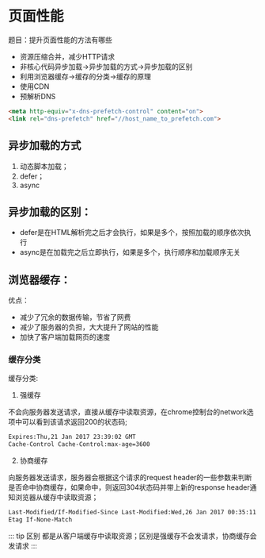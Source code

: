 # 页面性能

题目：提升页面性能的方法有哪些
    
- 资源压缩合并，减少HTTP请求
- 非核心代码异步加载->异步加载的方式->异步加载的区别
- 利用浏览器缓存->缓存的分类->缓存的原理
- 使用CDN
- 预解析DNS
```html
<meta http-equiv="x-dns-prefetch-control" content="on">
<link rel="dns-prefetch" href="//host_name_to_prefetch.com">
```
    
## 异步加载的方式
1. 动态脚本加载；
2. defer；
3. async
    
## 异步加载的区别：
    
- defer是在HTML解析完之后才会执行，如果是多个，按照加载的顺序依次执行
- async是在加载完之后立即执行，如果是多个，执行顺序和加载顺序无关
    
## 浏览器缓存：

优点：
- 减少了冗余的数据传输，节省了网费
- 减少了服务器的负担，大大提升了网站的性能
- 加快了客户端加载网页的速度

### 缓存分类

缓存分类:

1. 强缓存

不会向服务器发送请求，直接从缓存中读取资源，在chrome控制台的network选项中可以看到该请求返回200的状态码;

```bash
Expires:Thu,21 Jan 2017 23:39:02 GMT
Cache-Control Cache-Control:max-age=3600
```

2. 协商缓存

向服务器发送请求，服务器会根据这个请求的request header的一些参数来判断是否命中协商缓存，如果命中，则返回304状态码并带上新的response header通知浏览器从缓存中读取资源；

```bash
Last-Modified/If-Modified-Since Last-Modified:Wed,26 Jan 2017 00:35:11 GMT
Etag If-None-Match
```

::: tip 区别
都是从客户端缓存中读取资源；区别是强缓存不会发请求，协商缓存会发请求
:::